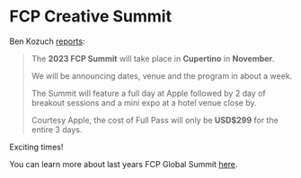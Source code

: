 # FCP Creative Summit

Ben Kozuch [reports](https://www.facebook.com/groups/664445450353744/posts/2895722990559301/?comment_id=2896243510507249&__cft__[0]=AZWxKhVHcHv55Fm-fFgHojazlT3BCSsMANsY_2xMAC039DHof0ftoPT4M7lmvzZx7h0FP9Q6SI8OZaaDR3ZuonDcV_EimD7EYDNERn4k6xxNNwLI14x0po5qcc1rRaQeueMN6a0MK5QLsDofV0M1Jpjic_VyPGQ3mxY5SiPLvBDxVZg8uUeanvrlOc7qccU_CS8&__tn__=R]-R):

> The **2023 FCP Summit** will take place in **Cupertino** in **November**.
>
> We will be announcing dates, venue and the program in about a week.
>
> The Summit will feature a full day at Apple followed by 2 day of breakout sessions and a mini expo at a hotel venue close by.
>
> Courtesy Apple, the cost of Full Pass will only be **USD$299** for the entire 3 days.

Exciting times!

You can learn more about last years FCP Global Summit [here](https://www.fcpglobalsummit.com).